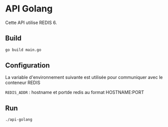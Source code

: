 # API Golang

Cette API utilise REDIS 6.


## Build

```bash
go build main.go
```

## Configuration
La variable d'environnement suivante est utilisée pour communiquer avec le conteneur REDIS

`REDIS_ADDR` : hostname et portde redis au format HOSTNAME:PORT

## Run

```bash
./api-golang
```
